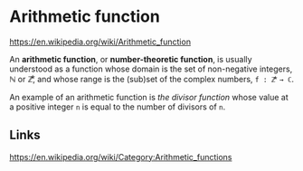 # Arithmetic function

https://en.wikipedia.org/wiki/Arithmetic_function

An **arithmetic function**, or **number-theoretic function**, is usually understood as a function whose domain is the set of non-negative integers, ℕ or ℤ⃰, and whose range is the (sub)set of the complex numbers, `f : ℤ⃰ → ℂ`.

An example of an arithmetic function is *the divisor function* whose value at a positive integer `n` is equal to the number of divisors of `n`.




## Links

https://en.wikipedia.org/wiki/Category:Arithmetic_functions
